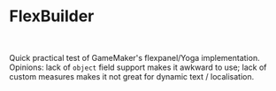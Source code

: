 # FlexBuilder

&nbsp;

Quick practical test of GameMaker's flexpanel/Yoga implementation. Opinions: lack of `object` field support makes it awkward to use; lack of custom measures makes it not great for dynamic text / localisation.
